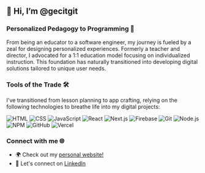 ## 👋 Hi, I’m @gecitgit

### Personalized Pedagogy to Programming 💼
From being an educator to a software engineer, my journey is fueled by a zeal for designing personalized experiences. Formerly a teacher and director, I advocated for a 1:1 education model focusing on individualized instruction. This foundation has naturally transitioned into developing digital solutions tailored to unique user needs.

### Tools of the Trade 🛠️
I've transitioned from lesson planning to app crafting, relying on the following technologies to breathe life into my digital projects:

![HTML](https://img.shields.io/badge/-HTML-E34F26?style=flat&logo=HTML5&logoColor=white)
![CSS](https://img.shields.io/badge/-CSS-1572B6?style=flat&logo=CSS3&logoColor=white)
![JavaScript](https://img.shields.io/badge/-JavaScript-F7DF1E?style=flat&logo=JavaScript&logoColor=black)
![React](https://img.shields.io/badge/-React-61DAFB?style=flat&logo=React&logoColor=black)
![Next.js](https://img.shields.io/badge/-Next.js-000000?style=flat&logo=Next.js&logoColor=white)
![Firebase](https://img.shields.io/badge/-Firebase-FFCA28?style=flat&logo=Firebase&logoColor=black)
![Git](https://img.shields.io/badge/-Git-F05032?style=flat&logo=Git&logoColor=white)
![Node.js](https://img.shields.io/badge/-Node.js-339933?style=flat&logo=Node.js&logoColor=white)
![NPM](https://img.shields.io/badge/-NPM-CB3837?style=flat&logo=NPM&logoColor=white)
![GitHub](https://img.shields.io/badge/-GitHub-181717?style=flat&logo=GitHub&logoColor=white)
![Vercel](https://img.shields.io/badge/-Vercel-000000?style=flat&logo=Vercel&logoColor=white)

### Connect with me 🌐
- 🌍 Check out my [personal website!](https://taulant.dev/)
- 💼 Let's connect on [LinkedIn](https://www.linkedin.com/in/taulantismailgeci/)

<!---
gecitgit/gecitgit is a ✨ special ✨ repository because its `README.md` (this file) appears on your GitHub profile.
You can click the Preview link to take a look at your changes.
--->
